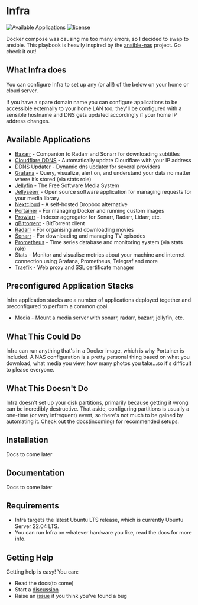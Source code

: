 # Infra

![Available Applications](https://img.shields.io/github/directory-file-count/Ew4n1011/infra/roles?label=Available%20Applications&style=flat-square)
[![license](https://img.shields.io/github/license/DAVFoundation/api_doc.svg?style=flat-square)](https://github.com/Ew4n1011/infra/blob/main/LICENSE)

Docker compose was causing me too many errors, so I decided to swap to ansible. This playbook is heavily inspired by the [ansible-nas](https://github.com/davestephens/ansible-nas) project. Go check it out!

## What Infra does

You can configure Infra to set up any (or all!) of the below on your home or cloud server.

If you have a spare domain name you can configure applications to be accessible externally to your home LAN too; they'll be configured with a sensible hostname and DNS gets updated accordingly if your home IP address changes.

## Available Applications

* [Bazarr](https://github.com/morpheus65535/bazarr) - Companion to Radarr and Sonarr for downloading subtitles
* [Cloudflare DDNS](https://hub.docker.com/r/joshuaavalon/cloudflare-ddns) - Automatically update Cloudflare with your IP address
* [DDNS Updater](https://github.com/qdm12/ddns-updater) - Dynamic dns updater for several providers
* [Grafana](https://grafana.com) - Query, visualize, alert on, and understand your data no matter where it’s stored (via stats role)
* [Jellyfin](https://jellyfin.github.io) - The Free Software Media System
* [Jellyseerr](https://github.com/Fallenbagel/jellyseerr) - Open source software application for managing requests for your media library
* [Nextcloud](https://nextcloud.com) - A self-hosted Dropbox alternative
* [Portainer](https://portainer.io) - For managing Docker and running custom images
* [Prowlarr](https://github.com/Prowlarr/Prowlarr) - Indexer aggregator for Sonarr, Radarr, Lidarr, etc.
* [qBittorrent](https://www.qbittorrent.org) - BitTorrent client
* [Radarr](https://radarr.video) - For organising and downloading movies
* [Sonarr](https://sonarr.tv) - For downloading and managing TV episodes
* [Prometheus](https://prometheus.io) - Time series database and monitoring system (via stats role)
* Stats - Monitor and visualise metrics about your machine and internet connection using Grafana, Prometheus, Telegraf and more
* [Traefik](https://traefik.io) - Web proxy and SSL certificate manager

## Preconfigured Application Stacks

Infra application stacks are a number of applications deployed together and preconfigured to perform a common goal.

* Media - Mount a media server with sonarr, radarr, bazarr, jellyfin, etc.

## What This Could Do

Infra can run anything that's in a Docker image, which is why Portainer is included. A NAS configuration is a pretty personal thing based on what you download, what media you view, how many photos you take...so it's difficult to please everyone.

## What This Doesn't Do

Infra doesn't set up your disk partitions, primarily because getting it wrong can be incredibly destructive. That aside, configuring partitions is usually a one-time (or very infrequent) event, so there's not much to be gained by automating it. Check out the docs(incoming) for recommended setups.

## Installation

Docs to come later

## Documentation

Docs to come later

## Requirements

* Infra targets the latest Ubuntu LTS release, which is currently Ubuntu Server 22.04 LTS.
* You can run Infra on whatever hardware you like, read the docs for more info.

## Getting Help

Getting help is easy! You can:

* Read the docs(to come)
* Start a [discussion](https://github.com/Ew4n1011/infra/discussions)
* Raise an [issue](https://github.com/Ew4n1011/infra/issues) if you think you've found a bug